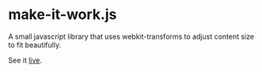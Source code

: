 # make-it-work.js

A small javascript library that uses webkit-transforms to adjust content size to fit beautifully. 

See it [live](#).